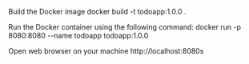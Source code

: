 Build the Docker image
docker build -t todoapp:1.0.0 .

Run the Docker container using the following command:
docker run -p 8080:8080 --name todoapp todoapp:1.0.0

Open web browser on your machine
http://localhost:8080s